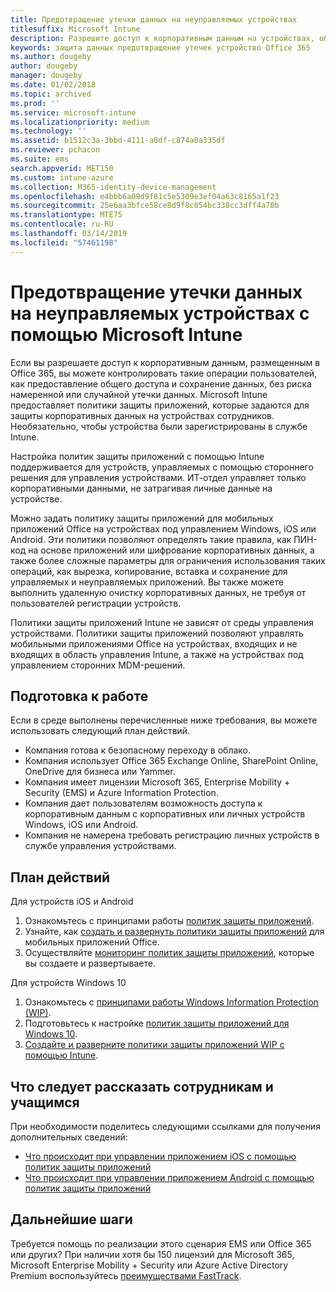 ```yaml
---
title: Предотвращение утечки данных на неуправляемых устройствах
titlesuffix: Microsoft Intune
description: Разрешите доступ к корпоративным данным на устройствах, обеспечив защиту от утечки данных с помощью Microsoft Intune.
keywords: защита данных предотвращение утечек устройство Office 365
ms.author: dougeby
author: dougeby
manager: dougeby
ms.date: 01/02/2018
ms.topic: archived
ms.prod: ''
ms.service: microsoft-intune
ms.localizationpriority: medium
ms.technology: ''
ms.assetid: b1512c3a-3bbd-4111-a0df-c874a0a335df
ms.reviewer: pchacon
ms.suite: ems
search.appverid: MET150
ms.custom: intune-azure
ms.collection: M365-identity-device-management
ms.openlocfilehash: e4bbb6a09d9f81c5e5309e3ef04a63c8165a1f23
ms.sourcegitcommit: 25e6aa3bfce58ce8d9f8c054bc338cc3dff4a78b
ms.translationtype: MTE75
ms.contentlocale: ru-RU
ms.lasthandoff: 03/14/2019
ms.locfileid: "57461198"
---
```

# <a name="prevent-data-leaks-on-non-managed-devices-using-microsoft-intune"></a>Предотвращение утечки данных на неуправляемых устройствах с помощью Microsoft Intune

Если вы разрешаете доступ к корпоративным данным, размещенным в Office 365, вы можете контролировать такие операции пользователей, как предоставление общего доступа и сохранение данных, без риска намеренной или случайной утечки данных. Microsoft Intune предоставляет политики защиты приложений, которые задаются для защиты корпоративных данных на устройствах сотрудников. Необязательно, чтобы устройства были зарегистрированы в службе Intune. 

Настройка политик защиты приложений с помощью Intune поддерживается для устройств, управляемых с помощью стороннего решения для управления устройствами. ИТ-отдел управляет только корпоративными данными, не затрагивая личные данные на устройстве. 

Можно задать политику защиты приложений для мобильных приложений Office на устройствах под управлением Windows, iOS или Android. Эти политики позволяют определять такие правила, как ПИН-код на основе приложений или шифрование корпоративных данных, а также более сложные параметры для ограничения использования таких операций, как вырезка, копирование, вставка и сохранение для управляемых и неуправляемых приложений. Вы также можете выполнить удаленную очистку корпоративных данных, не требуя от пользователей регистрации устройств. 

Политики защиты приложений Intune не зависят от среды управления устройствами. Политики защиты приложений позволяют управлять мобильными приложениями Office на устройствах, входящих и не входящих в область управления Intune, а также на устройствах под управлением сторонних MDM-решений. 

## <a name="before-you-begin"></a>Подготовка к работе

Если в среде выполнены перечисленные ниже требования, вы можете использовать следующий план действий.
* Компания готова к безопасному переходу в облако.
* Компания использует Office 365 Exchange Online, SharePoint Online, OneDrive для бизнеса или Yammer.
* Компания имеет лицензии Microsoft 365, Enterprise Mobility + Security (EMS) и Azure Information Protection.
* Компания дает пользователям возможность доступа к корпоративным данным с корпоративных или личных устройств Windows, iOS или Android. 
* Компания не намерена требовать регистрацию личных устройств в службе управления устройствами. 

## <a name="action-plan"></a>План действий

Для устройств iOS и Android 

1. Ознакомьтесь с принципами работы [политик защиты приложений](app-protection-policy.md).
2. Узнайте, как [создать и развернуть политики защиты приложений](app-protection-policies.md) для мобильных приложений Office. 
3. Осуществляйте [мониторинг политик защиты приложений](app-protection-policies-monitor.md), которые вы создаете и развертываете. 

Для устройств Windows 10 

1. Ознакомьтесь с [принципами работы Windows Information Protection (WIP)](https://docs.microsoft.com/windows/threat-protection/windows-information-protection/protect-enterprise-data-using-wip). 
2. Подготовьтесь к настройке [политик защиты приложений для Windows 10](app-protection-policies-configure-windows-10.md).
3. [Создайте и разверните политики защиты приложений WIP с помощью Intune](windows-information-protection-policy-create.md).

## <a name="what-to-tell-employees-and-students"></a>Что следует рассказать сотрудникам и учащимся

При необходимости поделитесь следующими ссылками для получения дополнительных сведений: 
* [Что происходит при управлении приложением iOS с помощью политик защиты приложений](app-protection-enabled-apps-ios.md)
* [Что происходит при управлении приложением Android с помощью политик защиты приложений](app-protection-enabled-apps-android.md) 

## <a name="next-steps"></a>Дальнейшие шаги

Требуется помощь по реализации этого сценария EMS или Office 365 или других? При наличии хотя бы 150 лицензий для Microsoft 365, Microsoft Enterprise Mobility + Security или Azure Active Directory Premium воспользуйтесь [преимуществами FastTrack](https://docs.microsoft.com/enterprise-mobility-security/solutions/enterprise-mobility-fasttrack-program). 
